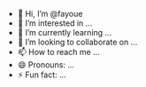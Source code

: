 - 👋 Hi, I’m @fayoue
- 👀 I’m interested in ...
- 🌱 I’m currently learning ...
- 💞️ I’m looking to collaborate on ...
- 📫 How to reach me ...
- 😄 Pronouns: ...
- ⚡ Fun fact: ...

<!---
fayoue/fayoue is a ✨ special ✨ repository because its `README.md` (this file) appears on your GitHub profile.
You can click the Preview link to take a look at your changes.
--->
